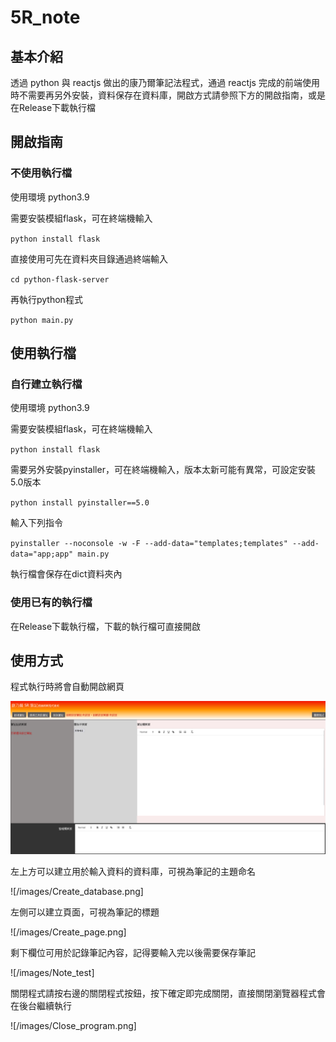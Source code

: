 ﻿# 5R_note

## 基本介紹

透過 python 與 reactjs 做出的康乃爾筆記法程式，通過 reactjs 完成的前端使用時不需要再另外安裝，資料保存在資料庫，開啟方式請參照下方的開啟指南，或是在Release下載執行檔

## 開啟指南

### 不使用執行檔

使用環境 python3.9

需要安裝模組flask，可在終端機輸入

`python install flask`

直接使用可先在資料夾目錄通過終端輸入

`cd python-flask-server`

再執行python程式

`python main.py`

## 使用執行檔

### 自行建立執行檔

使用環境 python3.9

需要安裝模組flask，可在終端機輸入

`python install flask`

需要另外安裝pyinstaller，可在終端機輸入，版本太新可能有異常，可設定安裝5.0版本

`python install pyinstaller==5.0`

輸入下列指令

`pyinstaller --noconsole -w -F --add-data="templates;templates" --add-data="app;app" main.py`

執行檔會保存在dict資料夾內

### 使用已有的執行檔

在Release下載執行檔，下載的執行檔可直接開啟

## 使用方式

程式執行時將會自動開啟網頁

![image](https://github.com/72gig/5R_note/blob/main/images/All_page.png)

左上方可以建立用於輸入資料的資料庫，可視為筆記的主題命名

![/images/Create_database.png]

左側可以建立頁面，可視為筆記的標題

![/images/Create_page.png]

剩下欄位可用於記錄筆記內容，記得要輸入完以後需要保存筆記

![/images/Note_test]

關閉程式請按右邊的關閉程式按鈕，按下確定即完成關閉，直接關閉瀏覽器程式會在後台繼續執行

![/images/Close_program.png]









